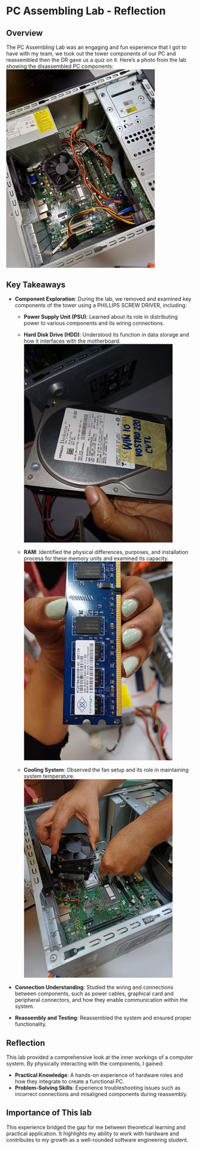 # PC Assembling Lab - Reflection


## Overview
The PC Assembling Lab was an engaging and fun experience that I got to have with my team, we took out the tower components of our PC and reassembled then the DR gave us a quiz on it.
Here’s a photo from the lab showing the disassembled PC components:
<img src="./images/pc.jpg" alt="Disassembled PC" width="400"/>

## Key Takeaways
- **Component Exploration**: During the lab, we removed and examined key components of the tower using a PHILLIPS SCREW DRIVER, including:
  - **Power Supply Unit (PSU)**: Learned about its role in distributing power to various components and its wiring connections.
  - **Hard Disk Drive (HDD)**: Understood its function in data storage and how it interfaces with the motherboard.
    <img src="./images/hdd.jpg" alt="Hard Disk Drive" width="400"/>

  - **RAM**: Identified the physical differences, purposes, and installation process for these memory units and examined its capacity.
    <img src="./images/ram.jpg" alt="RAM" width="400"/>

  - **Cooling System**: Observed the fan setup and its role in maintaining system temperature.
    <img src="./images/fan.jpg" alt="Cooling Fan" width="400"/>

- **Connection Understanding**: Studied the wiring and connections between components, such as power cables, graphical card and peripheral connectors, and how they enable communication within the system.
- **Reassembly and Testing**: Reassembled the system and ensured proper functionality.

## Reflection
This lab provided a comprehensive look at the inner workings of a computer system. By physically interacting with the components, I gained:
- **Practical Knowledge**: A hands-on experience of hardware roles and how they integrate to create a functional PC.
- **Problem-Solving Skills**: Experience troubleshooting issues such as incorrect connections and misaligned components during reassembly.

## Importance of This lab
This experience bridged the gap for me between theoretical learning and practical application. It highlights my ability to work with hardware and contributes to my growth as a well-rounded software engineering student.
